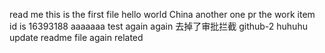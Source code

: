 read me
this is the first file
hello world
China
another one pr
the work item id is 16393188
aaaaaaa
test again
again
去掉了审批拦截
github-2
huhuhu
update readme file again
related
